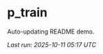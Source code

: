# p_train

Auto-updating README demo.

<!--START_SECTION:status-->
_Last run: 2025-10-11 05:17 UTC_
<!--END_SECTION:status-->

























































































































































































































































































































































































































































































































































































































































































































































































































































































































































































































































































































































































































